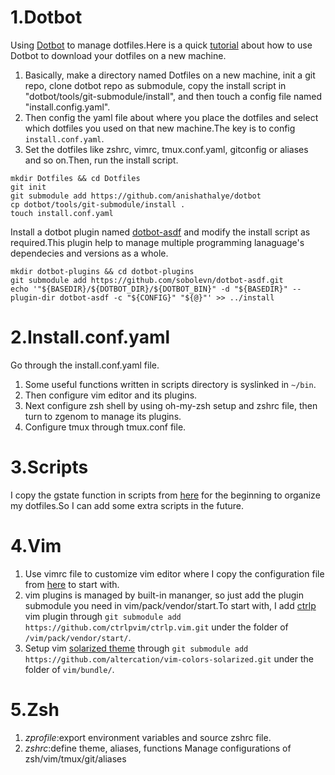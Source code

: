 # 1.Dotbot
Using [Dotbot](https://github.com/anishathalye/dotbot) to manage dotfiles.Here is a quick [tutorial](https://www.elliotdenolf.com/posts/bootstrap-your-dotfiles-with-dotbot) about how to use Dotbot to download your dotfiles on a new machine.
1. Basically, make a directory named Dotfiles on a new machine, init a git repo, clone dotbot repo as submodule, copy the install script in "dotbot/tools/git-submodule/install", and then touch a config file named "install.config.yaml".
2. Then config the yaml file about where you place the dotfiles and select which dotfiles you used on that new machine.The key is to config `install.conf.yaml`.
3. Set the dotfiles like zshrc, vimrc, tmux.conf.yaml, gitconfig or aliases and so on.Then, run the install script. 

```
mkdir Dotfiles && cd Dotfiles
git init
git submodule add https://github.com/anishathalye/dotbot
cp dotbot/tools/git-submodule/install .
touch install.conf.yaml
```

Install a dotbot plugin named [dotbot-asdf](https://github.com/sobolevn/dotbot-asdf.git) and modify the install script as required.This plugin help to manage multiple programming lanaguage's dependecies and versions as a whole.

```
mkdir dotbot-plugins && cd dotbot-plugins
git submodule add https://github.com/sobolevn/dotbot-asdf.git
echo '"${BASEDIR}/${DOTBOT_DIR}/${DOTBOT_BIN}" -d "${BASEDIR}" --plugin-dir dotbot-asdf -c "${CONFIG}" "${@}"' >> ../install
```

# 2.Install.conf.yaml
Go through the install.conf.yaml file. 
1. Some useful functions written in scripts directory is syslinked in `~/bin`.
2. Then configure vim editor and its plugins. 
3. Next configure zsh shell by using oh-my-zsh setup and zshrc file, then turn to zgenom to manage its plugins.
4. Configure tmux through tmux.conf file.


# 3.Scripts
I copy the gstate function in scripts from [here](https://github.com/denolfe/dotfiles/blob/master/scripts/gstate) for the beginning to organize my dotfiles.So I can add some extra scripts in the future. 

# 4.Vim 
1. Use vimrc file to customize vim editor where I copy the configuration file from [here](https://github.com/anishathalye/dotfiles/blob/master/vimrc) to start with.
2. vim plugins is managed by built-in mananger, so just add the plugin submodule you need in vim/pack/vendor/start.To start with, I add [ctrlp](https://github.com/ctrlpvim/ctrlp.vim.git) vim plugin through `git submodule add https://github.com/ctrlpvim/ctrlp.vim.git` under the folder of `/vim/pack/vendor/start/`.
3. Setup vim [solarized theme](https://github.com/altercation/vim-colors-solarized) through `git submodule add https://github.com/altercation/vim-colors-solarized.git` under the folder of `vim/bundle/`.

# 5.Zsh
1. *zprofile*:export environment variables and source zshrc file.
2. *zshrc*:define theme, aliases, functions 
Manage configurations of zsh/vim/tmux/git/aliases
